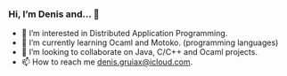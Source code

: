 ### Hi, I’m Denis and... 👋
- 👀 I’m interested in Distributed Application Programming.
- 🌱 I’m currently learning Ocaml and Motoko. (programming languages)
- 💞️ I’m looking to collaborate on Java, C/C++ and Ocaml projects.
- 📫 How to reach me denis.gruiax@icloud.com.

<!---
denisgruiax/denisgruiax is a ✨ special ✨ repository because its `README.md` (this file) appears on your GitHub profile.
You can click the Preview link to take a look at your changes.
--->
